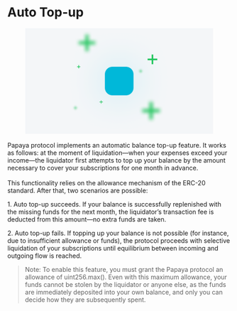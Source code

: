 # Auto Top-up

<figure><img src="../.gitbook/assets/Refill.png" alt=""><figcaption></figcaption></figure>

Papaya protocol implements an automatic balance top-up feature. It works as follows: at the moment of liquidation—when your expenses exceed your income—the liquidator first attempts to top up your balance by the amount necessary to cover your subscriptions for one month in advance. \
\
This functionality relies on the allowance mechanism of the ERC-20 standard. After that, two scenarios are possible:

&#x20;1\. Auto top-up succeeds. If your balance is successfully replenished with the missing funds for the next month, the liquidator’s transaction fee is deducted from this amount—no extra funds are taken.

&#x20;2\. Auto top-up fails. If topping up your balance is not possible (for instance, due to insufficient allowance or funds), the protocol proceeds with selective liquidation of your subscriptions until equilibrium between incoming and outgoing flow is reached.



> Note: To enable this feature, you must grant the Papaya protocol an allowance of uint256.max(). Even with this maximum allowance, your funds cannot be stolen by the liquidator or anyone else, as the funds are immediately deposited into your own balance, and only you can decide how they are subsequently spent.
